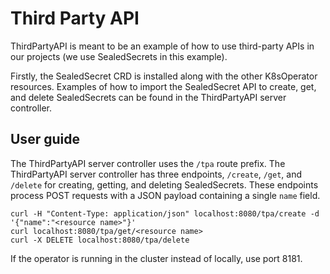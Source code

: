 # Third Party API
ThirdPartyAPI is meant to be an example of how to use third-party APIs in
our projects (we use SealedSecrets in this example).

Firstly, the SealedSecret CRD is installed along with the other K8sOperator
resources. Examples of how to import the SealedSecret API to create, get,
and delete SealedSecrets can be found in the ThirdPartyAPI server
controller.

## User guide
The ThirdPartyAPI server controller uses the `/tpa` route prefix. The
ThirdPartyAPI server controller has three endpoints, `/create`, `/get`, and
`/delete` for creating, getting, and deleting SealedSecrets. These endpoints
process POST requests with a JSON payload containing a single `name` field.

```
curl -H "Content-Type: application/json" localhost:8080/tpa/create -d '{"name":"<resource name>"}'
curl localhost:8080/tpa/get/<resource name>
curl -X DELETE localhost:8080/tpa/delete
```

If the operator is running in the cluster instead of locally, use port
8181\.
